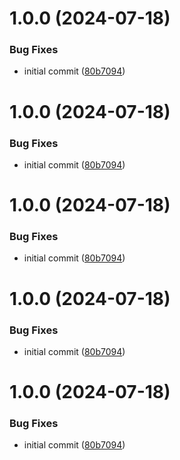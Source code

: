 # 1.0.0 (2024-07-18)


### Bug Fixes

* initial commit ([80b7094](https://github.com/cyse7125-su24-team04/helm-eks-autoscaler/commit/80b70942ee30d80a2a6141ce29a0aa64c845d2a5))

# 1.0.0 (2024-07-18)


### Bug Fixes

* initial commit ([80b7094](https://github.com/cyse7125-su24-team04/helm-eks-autoscaler/commit/80b70942ee30d80a2a6141ce29a0aa64c845d2a5))

# 1.0.0 (2024-07-18)


### Bug Fixes

* initial commit ([80b7094](https://github.com/cyse7125-su24-team04/helm-eks-autoscaler/commit/80b70942ee30d80a2a6141ce29a0aa64c845d2a5))

# 1.0.0 (2024-07-18)


### Bug Fixes

* initial commit ([80b7094](https://github.com/cyse7125-su24-team04/helm-eks-autoscaler/commit/80b70942ee30d80a2a6141ce29a0aa64c845d2a5))

# 1.0.0 (2024-07-18)


### Bug Fixes

* initial commit ([80b7094](https://github.com/cyse7125-su24-team04/helm-eks-autoscaler/commit/80b70942ee30d80a2a6141ce29a0aa64c845d2a5))
